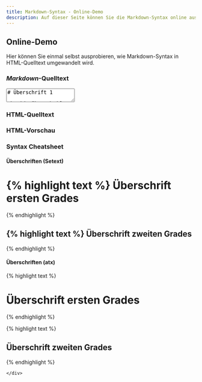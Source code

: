 ```yaml
---
title: Markdown-Syntax - Online-Demo
description: Auf dieser Seite können Sie die Markdown-Syntax online ausprobieren
---
```


## Online-Demo

Hier können Sie einmal selbst ausprobieren, wie Markdown-Syntax in HTML-Quelltext umgewandelt wird.

<div class="row">
	<div class="col-xxs-12 col-xs-12 col-s-9 col-m-9 col-l-9">
<h3><em>Markdown</em>-Quelltext</h3>

<form>
  <textarea id="online-demo-input" onchange="onlineDemoConvert(this.value)" oninput="onlineDemoConvert(this.value)">
# Überschrift 1

## Überschrift 2

### Überschrift 3

Ein Absatz.

[Ein Link](http://markdown-syntax.de)

* eine Liste
* eine Liste
* eine Liste
  </textarea>
</form>

<h3>HTML-Quelltext</h3>

<div id="online-demo-html-code"></div>

<h3>HTML-Vorschau</h3>

<div id="online-demo-output"></div>
	</div>
	<div class="col-xxs-12 col-xs-12 col-s-3 col-m-3 col-l-3">
<h3>Syntax Cheatsheet</h3>

<h4>Überschriften (Setext)</h4>

{% highlight text %}
Überschrift ersten Grades
=========================
{% endhighlight %}

{% highlight text %}
Überschrift zweiten Grades
--------------------------
{% endhighlight %}
	
<h4>Überschriften (atx)</h4>

{% highlight text %}
# Überschrift ersten Grades
{% endhighlight %}

{% highlight text %}
## Überschrift zweiten Grades
{% endhighlight %}
	
	
	
	</div>
</div>




<script type="text/javascript">onlineDemoConvert(document.getElementById('online-demo-input').value);</script>
